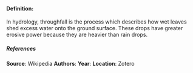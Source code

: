 #### **Definition**: 
In hydrology, throughfall is the process which describes how wet leaves shed excess water onto the ground surface. 
These drops have greater erosive power because they are heavier than rain drops. 
##### References
**Source**: Wikipedia
**Authors**:
**Year**:
**Location**: Zotero